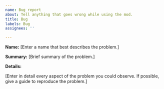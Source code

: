 ```yaml
---
name: Bug report
about: Tell anything that goes wrong while using the mod.
title: Bug
labels: Bug
assignees: ''

---
```


**Name:** [Enter a name that best describes the problem.]

**Summary:** [Brief summary of the problem.]

**Details:**

[Enter in detail every aspect of the problem you could observe. If possible, give a guide to reproduce the problem.]
